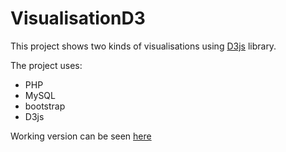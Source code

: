 # VisualisationD3

This project shows two kinds of visualisations using <a href="http://d3js.org/">D3js</a> library.

The project uses:
<ul>
  <li>PHP </li>
   <li>MySQL </li>
    <li>bootstrap</li>
     <li>D3js </li>
</ul>

Working version can be seen <a href="http://users.ecs.soton.ac.uk/rpr1d14/src/">here</a>


